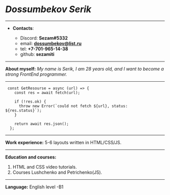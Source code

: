 # _Dossumbekov Serik_

---

- **Contacts**:

  - Discord: **Sezam#5332**
  - email: **dossumbekov@list.ru**
  - tel: **+7-701-965-14-38**
  - github: **sezamiti**

---

**About myself:**
_My name is Serik, I am 28 years old, and I want to become a strong FrontEnd programmer._

---

```
 const GetResourse = async (url) => {
    const res = await fetch(url);

    if (!res.ok) {
      throw new Error(`could not fetch ${url}, status: ${res.status}`);
    }

    return await res.json();
  };
```

---

**Work experience:**
5-6 layouts written in HTML/CSS/JS.

---

**Education and courses:**

1. HTML and CSS video tutorials.
2. Сourses Lushchenko and Petrichenko(JS).

---

**Language:**
English level -B1
